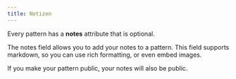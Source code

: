 ```yaml
---
title: Notizen
---
```


Every pattern has a **notes** attribute that is optional.

The notes field allows you to add your notes to a pattern. This field supports markdown, so you can use rich formatting, or even embed images.

<Note>
If you make your pattern public, your notes will also be public.
</Note>
